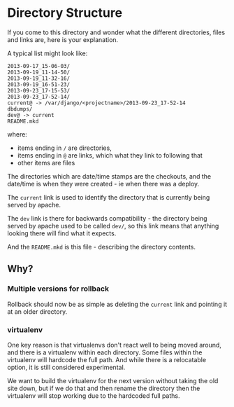 Directory Structure
===================

If you come to this directory and wonder what the different directories, files
and links are, here is your explanation.

A typical list might look like:

    2013-09-17_15-06-03/
    2013-09-19_11-14-50/
    2013-09-19_11-32-16/
    2013-09-19_16-51-23/
    2013-09-23_17-15-53/
    2013-09-23_17-52-14/
    current@ -> /var/django/<projectname>/2013-09-23_17-52-14
    dbdumps/
    dev@ -> current
    README.mkd

where:

- items ending in `/` are directories,
- items ending in `@` are links, which what they link to following that
- other items are files

The directories which are date/time stamps are the checkouts, and the
date/time is when they were created - ie when there was a deploy.

The `current` link is used to identify the directory that is currently being
served by apache.

The `dev` link is there for backwards compatibility - the directory being
served by apache used to be called `dev/`, so this link means that anything
looking there will find what it expects.

And the `README.mkd` is this file - describing the directory contents.

## Why?

### Multiple versions for rollback

Rollback should now be as simple as deleting the `current` link and pointing
it at an older directory.

### virtualenv

One key reason is that virtualenvs don't react well to being moved around, and
there is a virtualenv within each directory.  Some files within the virtualenv
will hardcode the full path.  And while there is a relocatable option, it is
still considered experimental.

We want to build the virtualenv for the next version without taking the old
site down, but if we do that and then rename the directory then the virtualenv
will stop working due to the hardcoded full paths.
